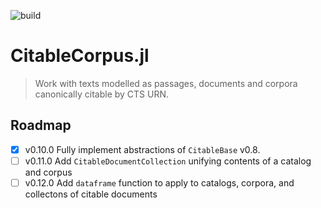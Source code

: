 ![build](https://github.com/cite-architecture/CitableCorpus.jl/actions/workflows/Documentation.yml/badge.svg)


# CitableCorpus.jl

> Work with texts modelled as passages, documents and corpora canonically citable by CTS URN.

## Roadmap

- [x] v0.10.0 Fully implement abstractions of `CitableBase` v0.8.
- [ ] v0.11.0 Add `CitableDocumentCollection` unifying contents of a catalog and corpus
- [ ] v0.12.0 Add `dataframe` function to apply to catalogs, corpora, and collectons of citable documents